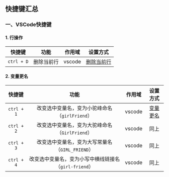 ## 快捷键汇总

### 一、VSCode快捷键

#### 1. 行操作

|   快捷键   |    功能    | 作用域 |                           设置方式                           |
| :--------: | :--------: | :----: | :----------------------------------------------------------: |
| `ctrl + D` | 删除当前行 | vscode | [删除当前行](/docs/工具记录/开发工具/VSCode/快捷键设置?id=_1-行操作) |

#### 2. 变量更名

|   快捷键   |                         功能                          | 作用域 |                           设置方式                           |
| :--------: | :---------------------------------------------------: | :----: | :----------------------------------------------------------: |
| `ctrl + 1` |    改变选中变量名，变为小驼峰命名（`girlFriend`）     | vscode | [变量更名](/docs/工具记录/开发工具/VSCode/快捷键设置?id=_2-变量更名) |
| `ctrl + 2` |    改变选中变量名，变为大驼峰命名（`GirlFriend`）     | vscode |                             同上                             |
| `ctrl + 3` |    改变选中变量名，变为大写常量名（`GIRL_FRIEND`）    | vscode |                             同上                             |
| `ctrl + 4` | 改变选中变量名，变为小写中横线链接名（`girl-friend`） | vscode |                             同上                             |

